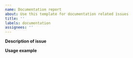 ```yaml
---
name: Documentation report
about: Use this template for documentation related issues
title: ''
labels: documentation
assignees: ''
---
```


<!-- Verify first that your issue is not already reported -->

<!-- Please only use this template for documentation related issues -->

<!-- If possible complete *all* sections as described. Don't remove any section. -->

**Description of issue**

<!-- A clear description what needs changing, why should it be changed? How is it useful? -->

**Usage example**

<!-- Is there a usage example? -->
